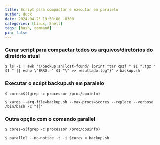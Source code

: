 ```yaml
---
title: Script para compactar e executar em paralelo
author: duck
date: 2024-04-26 19:50:00 -0300
categories: [Linux, Shell]
tags: [bash, command]
pin: false
---
```


### Gerar script para compactar todos os arquivos/diretórios do diretório atual
```console
$ ls -1 | awk '!/backup.sh|lost+found/ {print "tar cpzf " $1 ".tgz " $1 " || echo \"ERRO: " $1 "\" >> resultado.log"}' > backup.sh
```

### Executar o script backup.sh em paralelo
```console
$ cores=$(fgrep -c processor /proc/cpuinfo)

$ xargs --arg-file=backup.sh --max-procs=$cores --replace --verbose /bin/bash -c "{}"
```

### Outra opção com o comando parallel

```console
$ cores=$(fgrep -c processor /proc/cpuinfo)

$ parallel --no-notice -t -j $cores < backup.sh
```